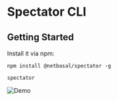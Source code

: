 # Spectator CLI

## Getting Started

Install it via npm:

```shell
npm install @netbasal/spectator -g
```

```shell
spectator
```

![Demo](https://s1.gifyu.com/images/spectator.gif)
